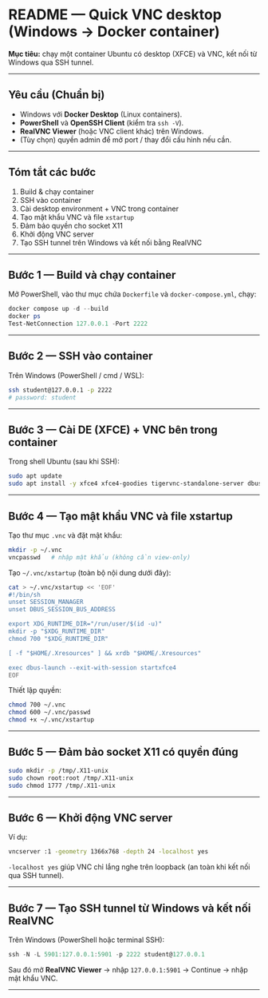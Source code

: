 # README — Quick VNC desktop (Windows → Docker container)
**Mục tiêu:** chạy một container Ubuntu có desktop (XFCE) và VNC, kết nối từ Windows qua SSH tunnel.

---

## Yêu cầu (Chuẩn bị)
- Windows với **Docker Desktop** (Linux containers).
- **PowerShell** và **OpenSSH Client** (kiểm tra `ssh -V`).
- **RealVNC Viewer** (hoặc VNC client khác) trên Windows.
- (Tùy chọn) quyền admin để mở port / thay đổi cấu hình nếu cần.

---

## Tóm tắt các bước
1. Build & chạy container  
2. SSH vào container  
3. Cài desktop environment + VNC trong container  
4. Tạo mật khẩu VNC và file `xstartup`  
5. Đảm bảo quyền cho socket X11  
6. Khởi động VNC server  
7. Tạo SSH tunnel trên Windows và kết nối bằng RealVNC

---

## Bước 1 — Build và chạy container
Mở PowerShell, vào thư mục chứa `Dockerfile` và `docker-compose.yml`, chạy:
```powershell
docker compose up -d --build
docker ps
Test-NetConnection 127.0.0.1 -Port 2222
```

---

## Bước 2 — SSH vào container
Trên Windows (PowerShell / cmd / WSL):
```bash
ssh student@127.0.0.1 -p 2222
# password: student
```

---

## Bước 3 — Cài DE (XFCE) + VNC bên trong container
Trong shell Ubuntu (sau khi SSH):
```bash
sudo apt update
sudo apt install -y xfce4 xfce4-goodies tigervnc-standalone-server dbus-x11 xauth x11-xserver-utils xfonts-base
```

---

## Bước 4 — Tạo mật khẩu VNC và file xstartup
Tạo thư mục `.vnc` và đặt mật khẩu:
```bash
mkdir -p ~/.vnc
vncpasswd   # nhập mật khẩu (không cần view-only)
```

Tạo `~/.vnc/xstartup` (toàn bộ nội dung dưới đây):
```sh
cat > ~/.vnc/xstartup << 'EOF'
#!/bin/sh
unset SESSION_MANAGER
unset DBUS_SESSION_BUS_ADDRESS

export XDG_RUNTIME_DIR="/run/user/$(id -u)"
mkdir -p "$XDG_RUNTIME_DIR"
chmod 700 "$XDG_RUNTIME_DIR"

[ -f "$HOME/.Xresources" ] && xrdb "$HOME/.Xresources"

exec dbus-launch --exit-with-session startxfce4
EOF
```

Thiết lập quyền:
```bash
chmod 700 ~/.vnc
chmod 600 ~/.vnc/passwd
chmod +x ~/.vnc/xstartup
```

---

## Bước 5 — Đảm bảo socket X11 có quyền đúng
```bash
sudo mkdir -p /tmp/.X11-unix
sudo chown root:root /tmp/.X11-unix
sudo chmod 1777 /tmp/.X11-unix
```

---

## Bước 6 — Khởi động VNC server
Ví dụ:
```bash
vncserver :1 -geometry 1366x768 -depth 24 -localhost yes
```
`-localhost yes` giúp VNC chỉ lắng nghe trên loopback (an toàn khi kết nối qua SSH tunnel).

---

## Bước 7 — Tạo SSH tunnel từ Windows và kết nối RealVNC
Trên Windows (PowerShell hoặc terminal SSH):
```powershell
ssh -N -L 5901:127.0.0.1:5901 -p 2222 student@127.0.0.1
```
Sau đó mở **RealVNC Viewer** → nhập `127.0.0.1:5901` → Continue → nhập mật khẩu VNC.

---